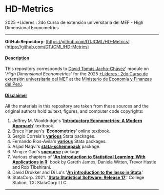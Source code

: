 # HD-Metrics
 2025 +Líderes : 2do Curso de extensión universitaria del MEF - High Dimensional Econometrics 
___

**GitHub Repository**: [https://github.com/DTJCML/HD-Metrics](https://github.com/DTJCML/HD-Metrics)

#### <ins>Description</ins>
This repository corresponds to [David Tomás Jacho-Chávez](https://www.davidjachochavez.org)' module on '*High Dimensional Econometrics*' for the 2025 [+Líderes : 2do Curso de extensión universitaria del MEF](https://www.gob.pe/institucion/mef/campa%C3%B1as/83695-lideres-2do-curso-de-extension-universitaria-del-mef) at the [Ministerio de Economía y Finanzas del Perú](https://www.mef.gob.pe/).


#### <ins>Disclaimer</ins>
All the materials in this repository are taken from these sources and the original authors hold _all_ text, figures, and computer code copyrights:

1. Jeffrey M. Wooldridge's '**[Introductory Econometrics: A Modern Approach](https://economics.ut.ac.ir/documents/3030266/14100645/Jeffrey_M._Wooldridge_Introductory_Econometrics_A_Modern_Approach__2012.pdf)**' textbook.
2. Bruce Hansen's '**[Econometrics](https://www.ssc.wisc.edu/~bhansen/econometrics/)**' online textbook.
3. Sergio Correia's **[various](https://scorreia.com/software/)** Stata packages.
4. Fernando Rios-Avila's **[various](https://github.com/friosavila/stpackages)** Stata packages.
5. Asjad Naqvi's **[stata-schemepack](https://asjadnaqvi.github.io/stata-schemepack/)** package.
6. Mingze Gao's **[specurve](https://github.com/mgao6767/specurve)** package
7. Various chapters of '**[An Introduction to Statistical Learning: With Applications in R](https://github.com/tpn/pdfs/blob/master/An%20Introduction%20To%20Statistical%20Learning%20with%20Applications%20in%20R%20(ISLR%20Seventh%20Printing).pdf)**' book by Gareth James, Daniela Witten, Trevor Hastie and Rob Tibshirani.
8. David Drukker and Di Lu's '**[An introduction to the lasso in Stata](https://blog.stata.com/2019/09/09/an-introduction-to-the-lasso-in-stata/)**.'
9. StataCorp. 2021. '**[Stata Statistical Software: Release 17](https://www.stata.com/manuals/u.pdf)**.' College Station, TX: StataCorp LLC.

___